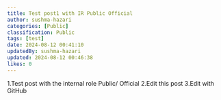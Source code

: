 ```yaml
---
title: Test post1 with IR Public Official
author: sushma-hazari
categories: [Public]
classification: Public
tags: [test]
date: 2024-08-12 00:41:10 
updatedBy: sushma-hazari
updated: 2024-08-12 00:46:38 
likes: 0
---
```


1.Test post with the internal role Public/ Official
2.Edit this post
3.Edit with GitHub


